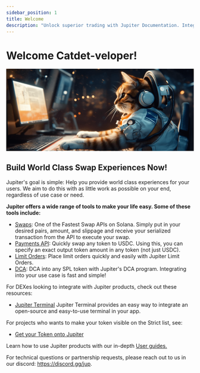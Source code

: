 ```yaml
---
sidebar_position: 1
title: Welcome
description: "Unlock superior trading with Jupiter Documentation. Integrate APIs for swaps, payments, and more effortlessly. Explore robust tools now!"
---
```


<head>
    <title>Jupiter APIs and Documentation</title>
    <meta name="twitter:card" content="summary" />
</head>

# Welcome Catdet-veloper!

![cat_at_computer.png](../static/img/cat_at_computer.png)

## Build World Class Swap Experiences Now!

Jupiter's goal is simple: Help you provide world class experiences for your users. We aim to do this with as little work as possible on your end, regardless of use case or need.

**Jupiter offers a wide range of tools to make your life easy. Some of these tools include:**

- [Swaps](/docs/APIs/swap-api): One of the Fastest Swap APIs on Solana. Simply put in your desired pairs, amount, and slippage and receive your serialized transaction from the API to execute your swap.<br/>
- [Payments API](/docs/APIs/payments-api): Quickly swap any token to USDC. Using this, you can specify an exact output token amount in any token (not just USDC).<br/>
- [Limit Orders](/docs/limit-order/): Place limit orders quickly and easily with Jupiter Limit Orders. <br/>
- [DCA](/docs/dca/): DCA into any SPL token with Jupiter's DCA program. Integrating into your use case is fast and simple!

For DEXes looking to integrate with Jupiter products, check out these resources:
- [Jupiter Terminal](/docs/jupiter-terminal/jupiter-terminal) Jupiter Terminal provides an easy way to integrate an open-source and easy-to-use terminal in your app.

For projects who wants to make your token visible on the Strict list, see:

- [Get your Token onto Jupiter](/docs/get-your-token-onto-jup)

Learn how to use Jupiter products with our in-depth [User guides.](/guides)

For technical questions or partnership requests, please reach out to us in our discord: https://discord.gg/jup.
